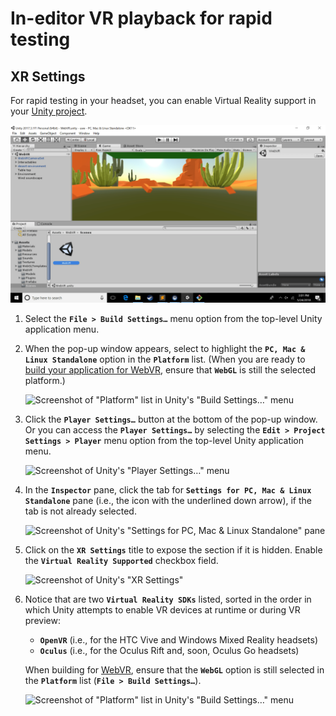 # In-editor VR playback for rapid testing

## XR Settings

For rapid testing in your headset, you can enable Virtual Reality support in your [Unity project](./project-setup.md).

![Animation of Unity's XR Settings](./images/unity-xr-settings.gif "Animation of Unity's XR Settings")

1. Select the **`File > Build Settings…`** menu option from the top-level Unity application menu.
2. When the pop-up window appears, select to highlight the **`PC, Mac & Linux Standalone`** option in the **`Platform`** list. (When you are ready to [build your application for WebVR](./build.md), ensure that **`WebGL`** is still the selected platform.)

    ![Screenshot of "Platform" list in Unity's "Build Settings…" menu](./images/standalone-platform.png 'Screenshot of "Platform" list in Unity\'s "Build Settings…" menu')

3. Click the **`Player Settings…`** button at the bottom of the pop-up window. Or you can access the **`Player Settings…`** by selecting the **`Edit > Project Settings > Player`** menu option from the top-level Unity application menu.

    ![Screenshot of Unity's "Player Settings…" menu](./images/unity-xr-settings-5.png 'Screenshot of Unity\'s "Player Settings…" menu')

4. In the **`Inspector`** pane, click the tab for **`Settings for PC, Mac & Linux Standalone`** pane (i.e., the icon with the underlined down arrow), if the tab is not already selected.

    ![Screenshot of Unity's "Settings for PC, Mac & Linux Standalone" pane](./images/unity-xr-settings-6.png 'Screenshot of Unity\'s "Settings for PC, Mac & Linux Standalone" pane')

5. Click on the **`XR Settings`** title to expose the section if it is hidden. Enable the **`Virtual Reality Supported`** checkbox field.

    ![Screenshot of Unity's "XR Settings"](./images/unity-xr-settings-7.png 'Screenshot of Unity\'s "XR Settings"')

6. Notice that are two **`Virtual Reality SDKs`** listed, sorted in the order in which Unity attempts to enable VR devices at runtime or during VR preview:
    - **`OpenVR`** (i.e., for the HTC Vive and Windows Mixed Reality headsets)
    - **`Oculus`** (i.e., for the Oculus Rift and, soon, Oculus Go headsets)

    When building for [WebVR](./build.md), ensure that the **`WebGL`** option is still selected in the **`Platform`** list (**`File > Build Settings…`**).

      ![Screenshot of "Platform" list in Unity's "Build Settings…" menu](./images/webgl-platform.png 'Screenshot of "Platform" list in Unity\'s "Build Settings…" menu')
